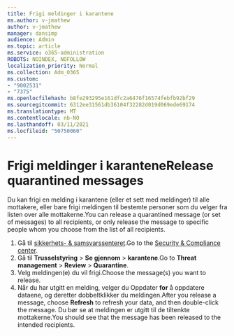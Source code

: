 ```yaml
---
title: Frigi meldinger i karantene
ms.author: v-jmathew
author: v-jmathew
manager: dansimp
audience: Admin
ms.topic: article
ms.service: o365-administration
ROBOTS: NOINDEX, NOFOLLOW
localization_priority: Normal
ms.collection: Adm_O365
ms.custom:
- "9002531"
- "7375"
ms.openlocfilehash: b8fe293295e161dfc2a6476f16574febfb92bf29
ms.sourcegitcommit: 6312ee31561db36104f32282d019d069ede69174
ms.translationtype: MT
ms.contentlocale: nb-NO
ms.lasthandoff: 03/11/2021
ms.locfileid: "50750060"
---
```

# <a name="release-quarantined-messages"></a><span data-ttu-id="96921-102">Frigi meldinger i karantene</span><span class="sxs-lookup"><span data-stu-id="96921-102">Release quarantined messages</span></span>

<span data-ttu-id="96921-103">Du kan frigi en melding i karantene (eller et sett med meldinger) til alle mottakere, eller bare frigi meldingen til bestemte personer som du velger fra listen over alle mottakerne.</span><span class="sxs-lookup"><span data-stu-id="96921-103">You can release a quarantined message (or set of messages) to all recipients, or only release the message to specific people whom you choose from the list of all recipients.</span></span>

1. <span data-ttu-id="96921-104">Gå til [sikkerhets- & samsvarssenteret](https://go.microsoft.com/fwlink/p/?linkid=2077143).</span><span class="sxs-lookup"><span data-stu-id="96921-104">Go to the [Security & Compliance center](https://go.microsoft.com/fwlink/p/?linkid=2077143).</span></span>
2. <span data-ttu-id="96921-105">Gå til **Trusselstyring**  >  **Se gjennom**  >  **karantene**.</span><span class="sxs-lookup"><span data-stu-id="96921-105">Go to **Threat management** > **Review** > **Quarantine**.</span></span>
3. <span data-ttu-id="96921-106">Velg meldingen(e) du vil frigi.</span><span class="sxs-lookup"><span data-stu-id="96921-106">Choose the message(s) you want to release.</span></span>
4. <span data-ttu-id="96921-107">Når du har utgitt en melding, velger du Oppdater **for** å oppdatere dataene, og deretter dobbeltklikker du meldingen.</span><span class="sxs-lookup"><span data-stu-id="96921-107">After you release a message, choose **Refresh** to refresh your data, and then double-click the message.</span></span> <span data-ttu-id="96921-108">Du bør se at meldingen er utgitt til de tiltenkte mottakerne.</span><span class="sxs-lookup"><span data-stu-id="96921-108">You should see that the message has been released to the intended recipients.</span></span>
